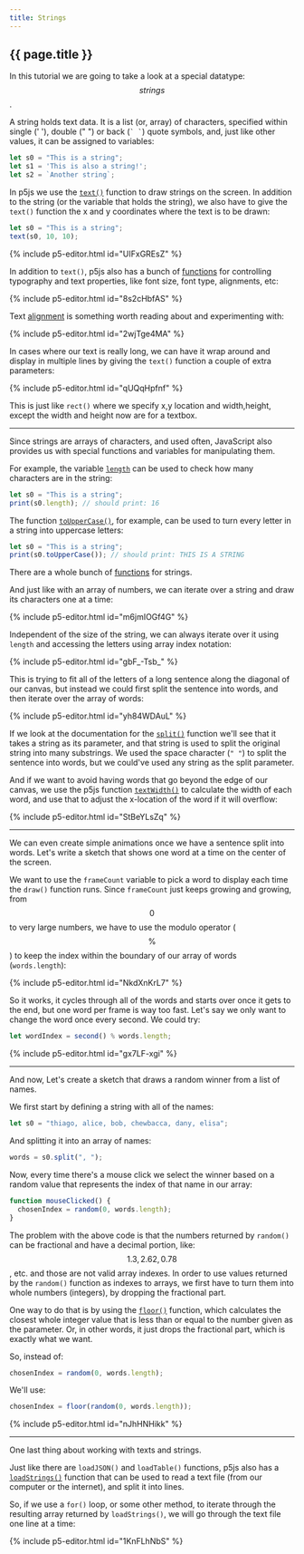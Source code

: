 ```yaml
---
title: Strings
---
```


<h2 class="week-title">{{ page.title }}</h2>

In this tutorial we are going to take a look at a special datatype: $$strings$$.

A string holds text data. It is a list (or, array) of characters, specified within single (' '), double (" ") or back (``` ` ` ```) quote symbols, and, just like other values, it can be assigned to variables:
```js
let s0 = "This is a string";
let s1 = 'This is also a string!';
let s2 = `Another string`;
```

In p5js we use the [```text()```](https://p5js.org/reference/#/p5/text) function to draw strings on the screen. In addition to the string (or the variable that holds the string), we also have to give the ```text()``` function the x and y coordinates where the text is to be drawn:
```js
let s0 = "This is a string";
text(s0, 10, 10);
```

{% include p5-editor.html id="UIFxGREsZ" %}

In addition to ```text()```, p5js also has a bunch of [functions](https://p5js.org/reference/#group-Typography) for controlling typography and text properties, like font size, font type, alignments, etc:

{% include p5-editor.html id="8s2cHbfAS" %}

Text [alignment](https://p5js.org/reference/#/p5/textAlign) is something worth reading about and experimenting with:

{% include p5-editor.html id="2wjTge4MA" %}

In cases where our text is really long, we can have it wrap around and display in multiple lines by giving the ```text()``` function a couple of extra parameters:

{% include p5-editor.html id="qUQqHpfnf" %}

This is just like ```rect()``` where we specify x,y location and width,height, except the width and height now are for a textbox.

---
Since strings are arrays of characters, and used often, JavaScript also provides us with special functions and variables for manipulating them.

For example, the variable [```length```](https://developer.mozilla.org/en-US/docs/Web/JavaScript/Reference/Global_Objects/String/length) can be used to check how many characters are in the string:
```js
let s0 = "This is a string";
print(s0.length); // should print: 16
```

The function [```toUpperCase()```](https://developer.mozilla.org/en-US/docs/Web/JavaScript/Reference/Global_Objects/String/toUpperCase), for example, can be used to turn every letter in a string into uppercase letters:
```js
let s0 = "This is a string";
print(s0.toUpperCase()); // should print: THIS IS A STRING
```

There are a whole bunch of [functions](https://developer.mozilla.org/en-US/docs/Web/JavaScript/Reference/Global_Objects/String) for strings.

And just like with an array of numbers, we can iterate over a string and draw its characters one at a time:

{% include p5-editor.html id="m6jmIOGf4G" %}


Independent of the size of the string, we can always iterate over it using ```length``` and accessing the letters using array index notation:

{% include p5-editor.html id="gbF_-Tsb_" %}

This is trying to fit all of the letters of a long sentence along the diagonal of our canvas, but instead we could first split the sentence into words, and then iterate over the array of words:

{% include p5-editor.html id="yh84WDAuL" %}

If we look at the documentation for the [```split()```](https://developer.mozilla.org/en-US/docs/Web/JavaScript/Reference/Global_Objects/String/split) function we'll see that it takes a string as its parameter, and that string is used to split the original string into many substrings. We used the space character (```" "```) to split the sentence into words, but we could've used any string as the split parameter.

And if we want to avoid having words that go beyond the edge of our canvas, we use the p5js function [```textWidth()```](https://p5js.org/reference/#/p5/textWidth) to calculate the width of each word, and use that to adjust the x-location of the word if it will overflow:

{% include p5-editor.html id="StBeYLsZq" %}

---
We can even create simple animations once we have a sentence split into words. Let's write a sketch that shows one word at a time on the center of the screen.

We want to use the ```frameCount``` variable to pick a word to display each time the ```draw()``` function runs. Since ```frameCount``` just keeps growing and growing, from $$0$$ to very large numbers, we have to use the modulo operator ($$\%$$) to keep the index within the boundary of our array of words (```words.length```):

{% include p5-editor.html id="NkdXnKrL7" %}

So it works, it cycles through all of the words and starts over once it gets to the end, but one word per frame is way too fast. Let's say we only want to change the word once every second. We could try:
```js
let wordIndex = second() % words.length;
```

{% include p5-editor.html id="gx7LF-xgi" %}

---
And now, Let's create a sketch that draws a random winner from a list of names.

We first start by defining a string with all of the names:
```js
let s0 = "thiago, alice, bob, chewbacca, dany, elisa";
```

And splitting it into an array of names:
```js
words = s0.split(", ");
```

Now, every time there's a mouse click we select the winner based on a random value that represents the index of that name in our array:
```js
function mouseClicked() {
  chosenIndex = random(0, words.length);
}
```

The problem with the above code is that the numbers returned by ```random()``` can be fractional and have a decimal portion, like: $$1.3, 2.62, 0.78$$, etc. and those are not valid array indexes. In order to use values returned by the ```random()``` function as indexes to arrays, we first have to turn them into whole numbers (integers), by dropping the fractional part.

One way to do that is by using the [```floor()```](https://p5js.org/reference/#/p5/floor) function, which calculates the closest whole integer value that is less than or equal to the number given as the parameter. Or, in other words, it just drops the fractional part, which is exactly what we want.

So, instead of:
```js
chosenIndex = random(0, words.length);
```

We'll use:
```js
chosenIndex = floor(random(0, words.length));
```

{% include p5-editor.html id="nJhHNHikk" %}

---
One last thing about working with texts and strings.

Just like there are ```loadJSON()``` and ```loadTable()``` functions, p5js also has a [```loadStrings()```](https://p5js.org/reference/#/p5/loadStrings) function that can be used to read a text file (from our computer or the internet), and split it into lines.

So, if we use a ```for()``` loop, or some other method, to iterate through the resulting array returned by ```loadStrings()```, we will go through the text file one line at a time:

{% include p5-editor.html id="1KnFLhNbS" %}

